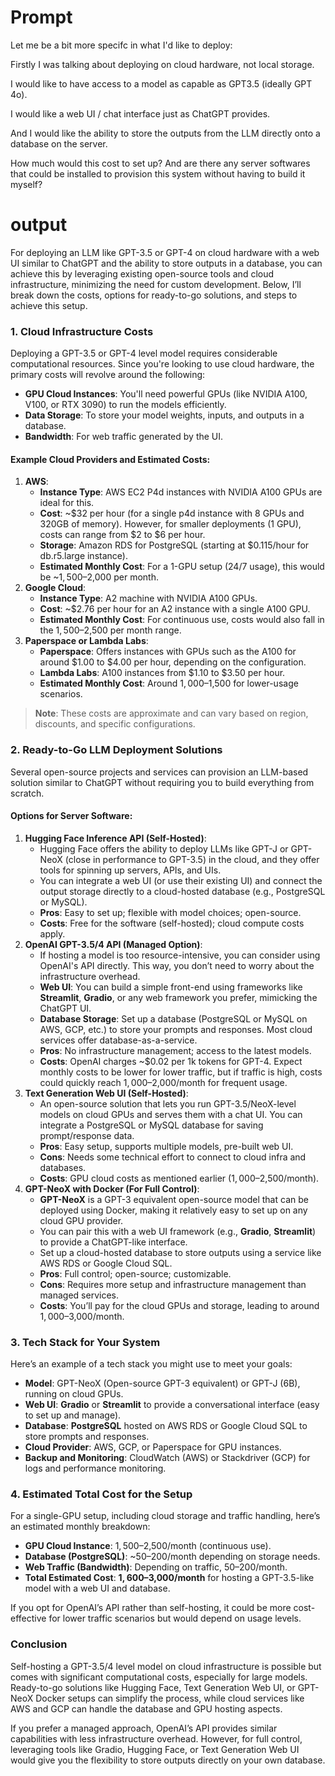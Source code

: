 # Prompt

Let me be a bit more specifc in what I'd like to deploy:

Firstly I was talking about deploying on cloud hardware, not local storage.

I would like to have access to a model as capable as GPT3.5 (ideally GPT 4o).

I would like a web UI / chat interface just as ChatGPT provides.

And I would like the ability to store the outputs from the LLM directly onto a database on the server.

How much would this cost to set up? And are there any server softwares that could be installed to provision this system without having to build it myself?

# output

For deploying an LLM like GPT-3.5 or GPT-4 on cloud hardware with a web UI similar to ChatGPT and the ability to store outputs in a database, you can achieve this by leveraging existing open-source tools and cloud infrastructure, minimizing the need for custom development. Below, I’ll break down the costs, options for ready-to-go solutions, and steps to achieve this setup.

### 1. Cloud Infrastructure Costs

Deploying a GPT-3.5 or GPT-4 level model requires considerable computational resources. Since you're looking to use cloud hardware, the primary costs will revolve around the following:

- **GPU Cloud Instances**: You'll need powerful GPUs (like NVIDIA A100, V100, or RTX 3090) to run the models efficiently.
- **Data Storage**: To store your model weights, inputs, and outputs in a database.
- **Bandwidth**: For web traffic generated by the UI.

#### Example Cloud Providers and Estimated Costs:

1. **AWS**:
   - **Instance Type**: AWS EC2 P4d instances with NVIDIA A100 GPUs are ideal for this.
   - **Cost**: \~$32 per hour (for a single p4d instance with 8 GPUs and 320GB of memory). However, for smaller deployments (1 GPU), costs can range from $2 to $6 per hour.
   - **Storage**: Amazon RDS for PostgreSQL (starting at $0.115/hour for db.r5.large instance).
   - **Estimated Monthly Cost**: For a 1-GPU setup (24/7 usage), this would be \~$1,500–$2,000 per month.
2. **Google Cloud**:
   - **Instance Type**: A2 machine with NVIDIA A100 GPUs.
   - **Cost**: \~$2.76 per hour for an A2 instance with a single A100 GPU.
   - **Estimated Monthly Cost**: For continuous use, costs would also fall in the $1,500–$2,500 per month range.
3. **Paperspace or Lambda Labs**:
   - **Paperspace**: Offers instances with GPUs such as the A100 for around $1.00 to $4.00 per hour, depending on the configuration.
   - **Lambda Labs**: A100 instances from $1.10 to $3.50 per hour.
   - **Estimated Monthly Cost**: Around $1,000–$1,500 for lower-usage scenarios.

> **Note**: These costs are approximate and can vary based on region, discounts, and specific configurations.

### 2. Ready-to-Go LLM Deployment Solutions

Several open-source projects and services can provision an LLM-based solution similar to ChatGPT without requiring you to build everything from scratch.

#### Options for Server Software:

1. **Hugging Face Inference API (Self-Hosted)**:
   - Hugging Face offers the ability to deploy LLMs like GPT-J or GPT-NeoX (close in performance to GPT-3.5) in the cloud, and they offer tools for spinning up servers, APIs, and UIs.
   - You can integrate a web UI (or use their existing UI) and connect the output storage directly to a cloud-hosted database (e.g., PostgreSQL or MySQL).
   - **Pros**: Easy to set up; flexible with model choices; open-source.
   - **Costs**: Free for the software (self-hosted); cloud compute costs apply.
2. **OpenAI GPT-3.5/4 API (Managed Option)**:
   - If hosting a model is too resource-intensive, you can consider using OpenAI's API directly. This way, you don’t need to worry about the infrastructure overhead.
   - **Web UI**: You can build a simple front-end using frameworks like **Streamlit**, **Gradio**, or any web framework you prefer, mimicking the ChatGPT UI.
   - **Database Storage**: Set up a database (PostgreSQL or MySQL on AWS, GCP, etc.) to store your prompts and responses. Most cloud services offer database-as-a-service.
   - **Pros**: No infrastructure management; access to the latest models.
   - **Costs**: OpenAI charges \~$0.02 per 1k tokens for GPT-4. Expect monthly costs to be lower for lower traffic, but if traffic is high, costs could quickly reach $1,000–$2,000/month for frequent usage.
3. **Text Generation Web UI (Self-Hosted)**:
   - An open-source solution that lets you run GPT-3.5/NeoX-level models on cloud GPUs and serves them with a chat UI. You can integrate a PostgreSQL or MySQL database for saving prompt/response data.
   - **Pros**: Easy setup, supports multiple models, pre-built web UI.
   - **Cons**: Needs some technical effort to connect to cloud infra and databases.
   - **Costs**: GPU cloud costs as mentioned earlier ($1,000–$2,500/month).
4. **GPT-NeoX with Docker (For Full Control)**:
   - **GPT-NeoX** is a GPT-3 equivalent open-source model that can be deployed using Docker, making it relatively easy to set up on any cloud GPU provider.
   - You can pair this with a web UI framework (e.g., **Gradio**, **Streamlit**) to provide a ChatGPT-like interface.
   - Set up a cloud-hosted database to store outputs using a service like AWS RDS or Google Cloud SQL.
   - **Pros**: Full control; open-source; customizable.
   - **Cons**: Requires more setup and infrastructure management than managed services.
   - **Costs**: You’ll pay for the cloud GPUs and storage, leading to around $1,000–$3,000/month.

### 3. Tech Stack for Your System

Here’s an example of a tech stack you might use to meet your goals:

- **Model**: GPT-NeoX (Open-source GPT-3 equivalent) or GPT-J (6B), running on cloud GPUs.
- **Web UI**: **Gradio** or **Streamlit** to provide a conversational interface (easy to set up and manage).
- **Database**: **PostgreSQL** hosted on AWS RDS or Google Cloud SQL to store prompts and responses.
- **Cloud Provider**: AWS, GCP, or Paperspace for GPU instances.
- **Backup and Monitoring**: CloudWatch (AWS) or Stackdriver (GCP) for logs and performance monitoring.

### 4. Estimated Total Cost for the Setup

For a single-GPU setup, including cloud storage and traffic handling, here’s an estimated monthly breakdown:

- **GPU Cloud Instance**: $1,500–$2,500/month (continuous use).
- **Database (PostgreSQL)**: \~$50–$200/month depending on storage needs.
- **Web Traffic (Bandwidth)**: Depending on traffic, $50–$200/month.
- **Total Estimated Cost**: **$1,600–$3,000/month** for hosting a GPT-3.5-like model with a web UI and database.

If you opt for OpenAI’s API rather than self-hosting, it could be more cost-effective for lower traffic scenarios but would depend on usage levels.

### Conclusion

Self-hosting a GPT-3.5/4 level model on cloud infrastructure is possible but comes with significant computational costs, especially for large models. Ready-to-go solutions like Hugging Face, Text Generation Web UI, or GPT-NeoX Docker setups can simplify the process, while cloud services like AWS and GCP can handle the database and GPU hosting aspects.

If you prefer a managed approach, OpenAI’s API provides similar capabilities with less infrastructure overhead. However, for full control, leveraging tools like Gradio, Hugging Face, or Text Generation Web UI would give you the flexibility to store outputs directly on your own database.

